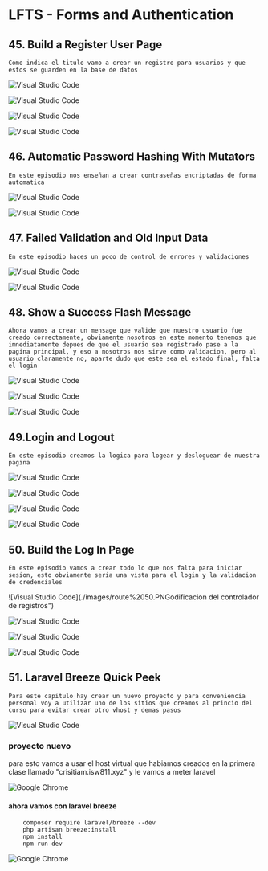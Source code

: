 # LFTS - Forms and Authentication

## 45. Build a Register User Page
    Como indica el titulo vamo a crear un registro para usuarios y que estos se guarden en la base de datos

![Visual Studio Code](./images/route%2045.PNG "Modificacion de Usuarios")

![Visual Studio Code](./images/create%2045.PNG "Creacion de vista para el form de registro de usaurios")

![Visual Studio Code](./images/user-model%2045.PNG "Modificacion del modelo de usuarios")

![Visual Studio Code](./images/register-control%2045.PNG "Creacion de Controlador para los usuarios que vamos a registrar")



## 46. Automatic Password Hashing With Mutators
    En este episodio nos enseñan a crear contraseñas encriptadas de forma automatica

![Visual Studio Code](./images/user-model%2046.PNG "Otra forma de hacer la encriptacions desde el Controlador para los usuarios") 

![Visual Studio Code](./images/register-control%2046.PNG "Modificacion del modelo de usuarios")



## 47. Failed Validation and Old Input Data
    En este episodio haces un poco de control de errores y validaciones

![Visual Studio Code](./images/create%2047.PNG "Modificacion del formulario de registro para que muestre los errores") 

![Visual Studio Code](./images/register-control%2047.PNG "Modificacion del controlador del registro para agregar validaciones")



## 48. Show a Success Flash Message
    Ahora vamos a crear un mensage que valide que nuestro usuario fue creado correctamente, obviamente nosotros en este momento tenemos que imnediatamente depues de que el usuario sea registrado pase a la pagina principal, y eso a nosotros nos sirve como validacion, pero al usuario claramente no, aparte dudo que este sea el estado final, falta el login

![Visual Studio Code](./images/register-control%2048.PNG "Modificacion del controlador del registro") 

![Visual Studio Code](./images/flash%2048.PNG "Creacion de el mensaje flash que se va a mostrar")

![Visual Studio Code](./images/layout%2048.PNG "Modificacion del layout principal para que se muestre el mensaje flash")


## 49.Login and Logout
    En este episodio creamos la logica para logear y desloguear de nuestra pagina

![Visual Studio Code](./images/route%2049.PNG "Modificacion del archivo de rutas `para crear las rutas de registro y cerrar session")

![Visual Studio Code](./images/layout%2049.PNG "Modificacion del layout principal para que se muestre el nombre del usuario que logueo y el boton para cerrar session")

![Visual Studio Code](./images/session-control%2049.PNG "Creacion del controlador de sessiones")

![Visual Studio Code](./images/register-control%2049.PNG "Modificacion del controlador de registros")




## 50. Build the Log In Page
    En este episodio vamos a crear todo lo que nos falta para iniciar sesion, esto obviamente seria una vista para el login y la validacion de credenciales 

![Visual Studio Code](./images/route%2050.PNGodificacion del controlador de registros")

![Visual Studio Code](./images/create-sesion%2050.PNG "Creacion de la pagina de login")

![Visual Studio Code](./images/session-control%2050.PNG "Modificacion del controlador de sesiones")

![Visual Studio Code](./images/route%2050.PNG "Modificacion del archivo de rutas")


## 51. Laravel Breeze Quick Peek
    Para este capitulo hay crear un nuevo proyecto y para conveniencia personal voy a utilizar uno de los sitios que creamos al princio del curso para evitar crear otro vhost y demas pasos

![Visual Studio Code](./images/session-control%2051.PNG "Modificacion del controlador de sesiones")


### proyecto nuevo
para esto vamos a usar el host virtual que habiamos creados en la primera clase llamado "crisitiam.isw811.xyz" y le vamos a meter laravel

![Google Chrome](./images/defaultlaravel%2051.PNG "Prueba de instalacion de laravel")

#### ahora vamos con laravel breeze

```
    composer require laravel/breeze --dev
    php artisan breeze:install
    npm install
    npm run dev
```

![Google Chrome](./images/laravel%20breeze%2051.PNG "Prueba de instalacion de laravel")
